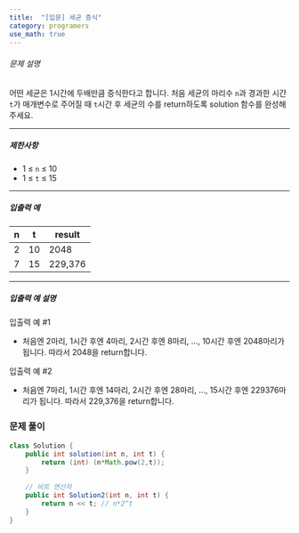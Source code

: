 ```yaml
---
title:  "[입문] 세균 증식"
category: programers
use_math: true
---
```




###### 문제 설명

어떤 세균은 1시간에 두배만큼 증식한다고 합니다. 처음 세균의 마리수 `n`과 경과한 시간 `t`가 매개변수로 주어질 때 `t`시간 후 세균의 수를 return하도록 solution 함수를 완성해주세요.

------

##### 제한사항

- 1 ≤ `n` ≤ 10
- 1 ≤ `t` ≤ 15

------

##### 입출력 예

| n    | t    | result  |
| ---- | ---- | ------- |
| 2    | 10   | 2048    |
| 7    | 15   | 229,376 |

------

##### 입출력 예 설명

입출력 예 #1

- 처음엔 2마리, 1시간 후엔 4마리, 2시간 후엔 8마리, ..., 10시간 후엔 2048마리가 됩니다. 따라서 2048을 return합니다.

입출력 예 #2

- 처음엔 7마리, 1시간 후엔 14마리, 2시간 후엔 28마리, ..., 15시간 후엔 229376마리가 됩니다. 따라서 229,376을 return합니다.



### 문제 풀이 

```java
class Solution {
    public int solution(int n, int t) {
        return (int) (n*Math.pow(2,t));
    }
    
    // 비트 연산자
    public int Solution2(int n, int t) {
        return n << t; // n*2^t
    }
}
```





